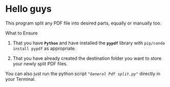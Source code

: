 # Hello guys

This program split any PDF file into desired parts, equally or manually too.

What to Ensure
1. That you have **`Python`** and have installed the **`pypdf`** library with `pip/conda install pypdf` as appropriate.

2. That you have already created the destination folder you want to store your newly split PDF files.

You can also just run the python script *`"General Pdf split.py"`* directly in your Terminal.

